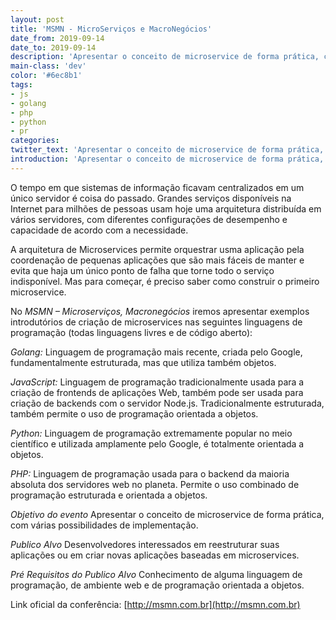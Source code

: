 ```yaml
---
layout: post
title: 'MSMN - MicroServiços e MacroNegócios'
date_from: 2019-09-14
date_to: 2019-09-14
description: 'Apresentar o conceito de microservice de forma prática, com várias possibilidades de implementação.'
main-class: 'dev'
color: '#6ec8b1'
tags:
- js
- golang
- php
- python
- pr
categories:
twitter_text: 'Apresentar o conceito de microservice de forma prática, com várias possibilidades de implementação.'
introduction: 'Apresentar o conceito de microservice de forma prática, com várias possibilidades de implementação.'
---
```


O tempo em que sistemas de informação ficavam centralizados em um único servidor é coisa do passado. Grandes serviços disponíveis na Internet para milhões de pessoas usam hoje uma arquitetura distribuída em vários servidores, com diferentes configurações de desempenho e capacidade de acordo com a necessidade. 

A arquitetura de Microservices permite orquestrar usma aplicação pela coordenação de pequenas aplicações que são mais fáceis de manter e evita que haja um único ponto de falha que torne todo o serviço indisponível. Mas para começar, é preciso saber como construir o primeiro microservice.

No *MSMN – Microserviços, Macronegócios* iremos apresentar exemplos introdutórios de criação de microservices nas seguintes linguagens de programação (todas linguagens livres e de código aberto):

*Golang:* 
Linguagem de programação mais recente, criada pelo Google, fundamentalmente estruturada, mas que utiliza também objetos. 

*JavaScript:* 
Linguagem de programação tradicionalmente usada para a criação de frontends de aplicações Web, também pode ser usada para criação de backends com o servidor Node.js. Tradicionalmente estruturada, também permite o uso de programação orientada a objetos.

*Python:* 
Linguagem de programação extremamente popular no meio científico e utilizada amplamente pelo Google, é totalmente orientada a objetos. 

*PHP:* 
Linguagem de programação usada para o backend da maioria absoluta dos servidores web no planeta. Permite o uso combinado de programação estruturada e orientada a objetos. 


*Objetivo do evento*
Apresentar o conceito de microservice de forma prática, com várias possibilidades de implementação.

*Publico Alvo*
Desenvolvedores interessados em reestruturar suas aplicações ou em criar novas aplicações baseadas em microservices. 

*Pré Requisitos do Publico Alvo*
Conhecimento de alguma linguagem de programação, de ambiente web e de programação orientada a objetos. 

Link oficial da conferência: [http://msmn.com.br](http://msmn.com.br)
